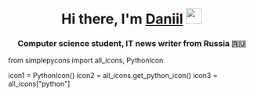 <h1 align="center">Hi there, I'm <a href="https://daniilshat.ru/" target="_blank">Daniil</a> 
<img src="https://github.com/blackcater/blackcater/raw/main/images/Hi.gif" height="32"/></h1>
<h3 align="center">Computer science student, IT news writer from Russia 🇷🇺</h3>
from simplepycons import all_icons, PythonIcon

icon1 = PythonIcon()
icon2 = all_icons.get_python_icon()
icon3 = all_icons["python"]

